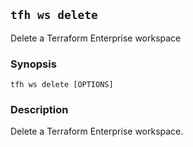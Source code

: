 ## `tfh ws delete`

Delete a Terraform Enterprise workspace

### Synopsis

    tfh ws delete [OPTIONS]

### Description

Delete a Terraform Enterprise workspace.
